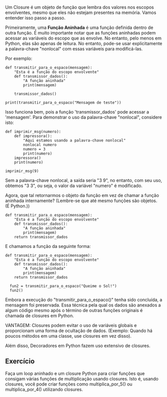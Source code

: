 Um Closure é um objeto de função que lembra dos valores nos escopos envolventes, mesmo que eles não estejam presentes na memória. Vamos entender isso passo a passo.

Primeiramente, uma **Função Aninhada** é uma função definida dentro de outra função. É muito importante notar que as funções aninhadas podem acessar as variáveis do escopo que as envolve. No entanto, pelo menos em Python, elas são apenas de leitura. No entanto, pode-se usar explicitamente a palavra-chave "nonlocal" com essas variáveis para modificá-las.

Por exemplo:

    def transmitir_para_o_espaco(mensagem):
        "Esta é a função do escopo envolvente"
        def transmissor_dados():
            "A função aninhada"
            print(mensagem)
    
        transmissor_dados()
    
    print(transmitir_para_o_espaco("Mensagem de teste"))

Isso funciona bem, pois a função 'transmissor_dados' pode acessar a 'mensagem'. Para demonstrar o uso da palavra-chave "nonlocal", considere isto:

    def imprimir_msg(numero):
        def impressora():
            "Aqui estamos usando a palavra-chave nonlocal"
            nonlocal numero
            numero = 3
            print(numero)
        impressora()
        print(numero)
    
    imprimir_msg(9)

Sem a palavra-chave nonlocal, a saída seria "3 9", no entanto, com seu uso, obtemos "3 3", ou seja, o valor da variável "numero" é modificado.

Agora, que tal retornarmos o objeto da função em vez de chamar a função aninhada internamente? (Lembre-se que até mesmo funções são objetos. (É Python.))

    def transmitir_para_o_espaco(mensagem):
        "Esta é a função do escopo envolvente"
        def transmissor_dados():
            "A função aninhada"
            print(mensagem)
        return transmissor_dados

E chamamos a função da seguinte forma:

    def transmitir_para_o_espaco(mensagem):
        "Esta é a função do escopo envolvente"
        def transmissor_dados():
            "A função aninhada"
            print(mensagem)
        return transmissor_dados
        
  	  fun2 = transmitir_para_o_espaco("Queime o Sol!")
  	  fun2()

Embora a execução do "transmitir_para_o_espaco()" tenha sido concluída, a mensagem foi preservada. Essa técnica pela qual os dados são anexados a algum código mesmo após o término de outras funções originais é chamada de closures em Python.

VANTAGEM: Closures podem evitar o uso de variáveis globais e proporcionam uma forma de ocultação de dados. (Exemplo: Quando há poucos métodos em uma classe, use closures em vez disso).

Além disso, Decoradores em Python fazem uso extensivo de closures.

Exercício
--------

Faça um loop aninhado e um closure Python para criar funções que consigam várias funções de multiplicação usando closures. Isto é, usando closures, você pode criar funções como multiplica_por_5() ou multiplica_por_4() utilizando closures.